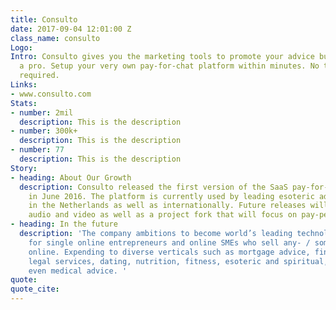 ```yaml
---
title: Consulto
date: 2017-09-04 12:01:00 Z
class_name: consulto
Logo: 
Intro: Consulto gives you the marketing tools to promote your advice business like
  a pro. Setup your very own pay-for-chat platform within minutes. No technical know-how
  required.
Links:
- www.consulto.com
Stats:
- number: 2mil
  description: This is the description
- number: 300k+
  description: This is the description
- number: 77
  description: This is the description
Story:
- heading: About Our Growth
  description: Consulto released the first version of the SaaS pay-for-chat solution
    in June 2016. The platform is currently used by leading esoteric advice websites
    in the Netherlands as well as internationally. Future releases will include web-based
    audio and video as well as a project fork that will focus on pay-per-message SaaS.
- heading: In the future
  description: 'The company ambitions to become world’s leading technological enabler
    for single online entrepreneurs and online SMEs who sell any- / some kind of advice
    online. Expending to diverse verticals such as mortgage advice, financial consulting,
    legal services, dating, nutrition, fitness, esoteric and spiritual, beauty, or
    even medical advice. '
quote: 
quote_cite: 
---
```


